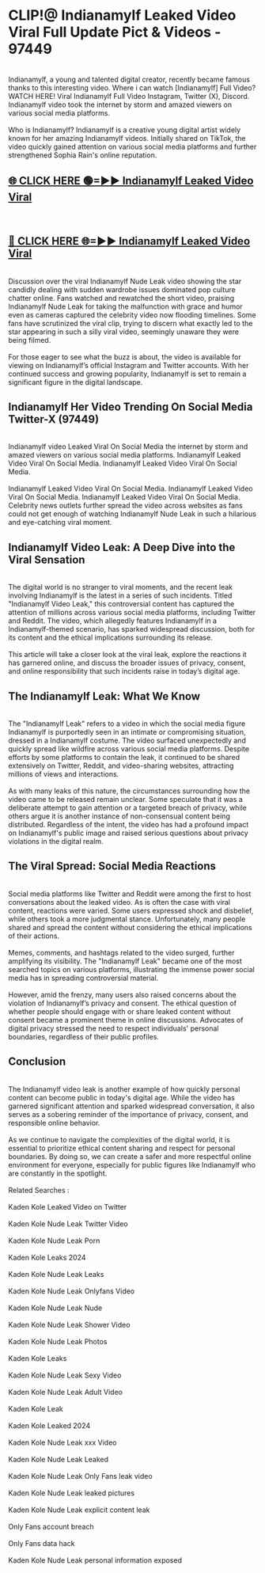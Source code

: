 # CLIP!@ Indianamylf Leaked Video Viral Full Update Pict & Videos - 97449
<br>
Indianamylf, a young and talented digital creator, recently became famous thanks to this interesting video. Where i can watch [Indianamylf] Full Video? WATCH HERE! Viral Indianamylf Full Video Instagram, Twitter (X), Discord. Indianamylf video took the internet by storm and amazed viewers on various social media platforms.
<br><br>
Who is Indianamylf? Indianamylf is a creative young digital artist widely known for her amazing Indianamylf videos. Initially shared on TikTok, the video quickly gained attention on various social media platforms and further strengthened Sophia Rain's online reputation.
<br>
<h2><a href="https://bestclip.site?title=Indianamylf">🌐 CLICK HERE 🟢=►► Indianamylf Leaked Video Viral</a></h2>
<br>
<h2><a href="https://bestclip.site?title=Indianamylf">🔴 CLICK HERE 🌐=►► Indianamylf Leaked Video Viral</a></h2>
<br>
Discussion over the viral Indianamylf Nude Leak video showing the star candidly dealing with sudden wardrobe issues dominated pop culture chatter online. Fans watched and rewatched the short video, praising Indianamylf Nude Leak for taking the malfunction with grace and humor even as cameras captured the celebrity video now flooding timelines. Some fans have scrutinized the viral clip, trying to discern what exactly led to the star appearing in such a silly viral video, seemingly unaware they were being filmed.
<br><br>
For those eager to see what the buzz is about, the video is available for viewing on Indianamylf’s official Instagram and Twitter accounts. With her continued success and growing popularity, Indianamylf is set to remain a significant figure in the digital landscape.
<br>
<h2>Indianamylf Her Video Trending On Social Media Twitter-X (97449)</h2>
<br>
Indianamylf video Leaked Viral On Social Media the internet by storm and amazed viewers on various social media platforms. Indianamylf Leaked Video Viral On Social Media. Indianamylf Leaked Video Viral On Social Media.
<br><br>
Indianamylf Leaked Video Viral On Social Media. Indianamylf Leaked Video Viral On Social Media. Indianamylf Leaked Video Viral On Social Media. Celebrity news outlets further spread the video across websites as fans could not get enough of watching Indianamylf Nude Leak in such a hilarious and eye-catching viral moment.
<br>
<h2>Indianamylf Video Leak: A Deep Dive into the Viral Sensation</h2>
<br>
The digital world is no stranger to viral moments, and the recent leak involving Indianamylf is the latest in a series of such incidents. Titled "Indianamylf Video Leak," this controversial content has captured the attention of millions across various social media platforms, including Twitter and Reddit. The video, which allegedly features Indianamylf in a Indianamylf-themed scenario, has sparked widespread discussion, both for its content and the ethical implications surrounding its release.
<br><br>
This article will take a closer look at the viral leak, explore the reactions it has garnered online, and discuss the broader issues of privacy, consent, and online responsibility that such incidents raise in today’s digital age.
<br>
<h2>The Indianamylf Leak: What We Know</h2>
<br>
The "Indianamylf Leak" refers to a video in which the social media figure Indianamylf is purportedly seen in an intimate or compromising situation, dressed in a Indianamylf costume. The video surfaced unexpectedly and quickly spread like wildfire across various social media platforms. Despite efforts by some platforms to contain the leak, it continued to be shared extensively on Twitter, Reddit, and video-sharing websites, attracting millions of views and interactions.
<br><br>
As with many leaks of this nature, the circumstances surrounding how the video came to be released remain unclear. Some speculate that it was a deliberate attempt to gain attention or a targeted breach of privacy, while others argue it is another instance of non-consensual content being distributed. Regardless of the intent, the video has had a profound impact on Indianamylf's public image and raised serious questions about privacy violations in the digital realm.
<br>
<h2>The Viral Spread: Social Media Reactions</h2>
<br>
Social media platforms like Twitter and Reddit were among the first to host conversations about the leaked video. As is often the case with viral content, reactions were varied. Some users expressed shock and disbelief, while others took a more judgmental stance. Unfortunately, many people shared and spread the content without considering the ethical implications of their actions.
<br><br>
Memes, comments, and hashtags related to the video surged, further amplifying its visibility. The "Indianamylf Leak" became one of the most searched topics on various platforms, illustrating the immense power social media has in spreading controversial material.
<br><br>
However, amid the frenzy, many users also raised concerns about the violation of Indianamylf’s privacy and consent. The ethical question of whether people should engage with or share leaked content without consent became a prominent theme in online discussions. Advocates of digital privacy stressed the need to respect individuals' personal boundaries, regardless of their public profiles.
<br>
<h2>Conclusion</h2>
<br>
The Indianamylf video leak is another example of how quickly personal content can become public in today's digital age. While the video has garnered significant attention and sparked widespread conversation, it also serves as a sobering reminder of the importance of privacy, consent, and responsible online behavior.
<br><br>
As we continue to navigate the complexities of the digital world, it is essential to prioritize ethical content sharing and respect for personal boundaries. By doing so, we can create a safer and more respectful online environment for everyone, especially for public figures like Indianamylf who are constantly in the spotlight.
<br><br>
Related Searches :
<br><br>
Kaden Kole Leaked Video on Twitter
<br><br>
Kaden Kole Nude Leak Twitter Video
<br><br>
Kaden Kole Nude Leak Porn
<br><br>
Kaden Kole Leaks 2024
<br><br>
Kaden Kole Nude Leak Leaks
<br><br>
Kaden Kole Nude Leak Onlyfans Video
<br><br>
Kaden Kole Nude Leak Nude
<br><br>
Kaden Kole Nude Leak Shower Video
<br><br>
Kaden Kole Nude Leak Photos
<br><br>
Kaden Kole Leaks
<br><br>
Kaden Kole Nude Leak Sexy Video
<br><br>
Kaden Kole Nude Leak Adult Video
<br><br>
Kaden Kole Leak
<br><br>
Kaden Kole Leaked 2024
<br><br>
Kaden Kole Nude Leak xxx Video
<br><br>
Kaden Kole Nude Leak Leaked
<br><br>
Kaden Kole Nude Leak Only Fans leak video
<br><br>
Kaden Kole Nude Leak leaked pictures
<br><br>
Kaden Kole Nude Leak explicit content leak
<br><br>
Only Fans account breach
<br><br>
Only Fans data hack
<br><br>
Kaden Kole Nude Leak personal information exposed
